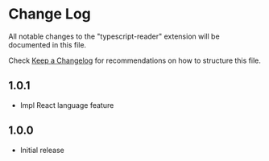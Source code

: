 # Change Log

All notable changes to the "typescript-reader" extension will be documented in this file.

Check [Keep a Changelog](http://keepachangelog.com/) for recommendations on how to structure this file.

## 1.0.1

- Impl React language feature

## 1.0.0

- Initial release